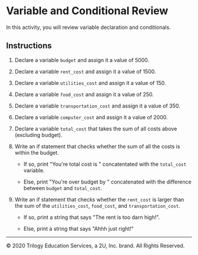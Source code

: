 # Variable and Conditional Review

In this activity, you will review variable declaration and conditionals.

## Instructions

1. Declare a variable `budget` and assign it a value of 5000.

2. Declare a variable `rent_cost` and assign it a value of 1500.

3. Declare a variable `utilities_cost` and assign it a value of 150.

4. Declare a variable `food_cost` and assign it a value of 250.

5. Declare a variable `transportation_cost` and assign it a value of 350.

6. Declare a variable `computer_cost` and assign it a value of 2000.

7. Declare a variable `total_cost` that takes the sum of all costs above (excluding budget).

8. Write an if statement that checks whether the sum of all the costs is within the budget.

    * If so, print "You're total cost is " concatentated with the `total_cost` variable.

    * Else, print "You're over budget by " concatenated with the difference between `budget` and `total_cost`.

9. Write an if statement that checks whether the `rent_cost` is larger than the sum of the `utilities_cost`, `food_cost`, and `transportation_cost`.

    * If so, print a string that says "The rent is too darn high!".

    * Else, print a string that says "Ahhh just right!"

---

© 2020 Trilogy Education Services, a 2U, Inc. brand. All Rights Reserved.
